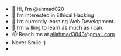 - 👋 Hi, I’m @ahmad020
- 👀 I’m interested in Ethical Hacking
- 🌱 I’m currently learning Web Development.
- 💞️ I’m willing to learn as much as i can.
- 📫 Reach me at aliahmad3843@gmail.com
- Never Smile :)
- 


